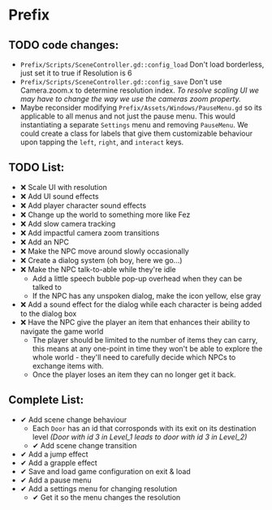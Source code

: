 # Prefix

## TODO code changes:
* `Prefix/Scripts/SceneController.gd::config_load` Don't load borderless, just set it to true if Resolution is 6
* `Prefix/Scripts/SceneController.gd::config_save` Don't use Camera.zoom.x to determine resolution index. _To resolve scaling UI we may have to change the way we use the cameras zoom property._
* Maybe reconsider modifying `Prefix/Assets/Windows/PauseMenu.gd` so its applicable to all menus and not just the pause menu. This would instantiating a separate `Settings` menu and removing `PauseMenu`. We could create a class for labels that give them customizable behaviour upon tapping the `left`, `right`, and `interact` keys.  

## TODO List:
* ❌ Scale UI with resolution
* ❌ Add UI sound effects
* ❌ Add player character sound effects
* ❌ Change up the world to something more like Fez
* ❌ Add slow camera tracking
* ❌ Add impactful camera zoom transitions
* ❌ Add an NPC
* ❌ Make the NPC move around slowly occasionally
* ❌ Create a dialog system (oh boy, here we go...)
* ❌ Make the NPC talk-to-able while they're idle
  * Add a little speech bubble pop-up overhead when they can be talked to
  * If the NPC has any unspoken dialog, make the icon yellow, else gray
* ❌ Add a sound effect for the dialog while each character is being added to the dialog box
* ❌ Have the NPC give the player an item that enhances their ability to navigate the game world
  * The player should be limited to the number of items they can carry, this means at any one-point in time they won't be able to explore the whole world - they'll need to carefully decide which NPCs to exchange items with.
  * Once the player loses an item they can no longer get it back.

## Complete List:
* ✔ Add scene change behaviour
  * Each `Door` has an id that corrosponds with its exit on its destination level _(Door with id 3 in Level_1 leads to door with id 3 in Level_2)_
  * ✔ Add scene change transition
* ✔  Add a jump effect
* ✔  Add a grapple effect
* ✔  Save and load game configuration on exit & load
* ✔  Add a pause menu
* ✔ Add a settings menu for changing resolution
  * ✔ Get it so the menu changes the resolution
